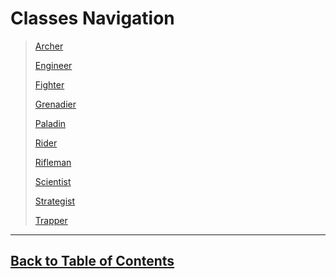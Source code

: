#   Classes Navigation

>   [Archer](Archer.md)
>
>   [Engineer](Engineer.md)
>
>   [Fighter](Fighter.md)
>
>   [Grenadier](Grenadier.md)
>
>   [Paladin](Paladin.md)
>
>   [Rider](Rider.md)
>
>   [Rifleman](Rifleman.md)
>
>   [Scientist](Scientist.md)
>
>   [Strategist](Strategist.md)
>
>   [Trapper](Trapper.md)

---
##  [Back to Table of Contents](../TableOfContents.md)
